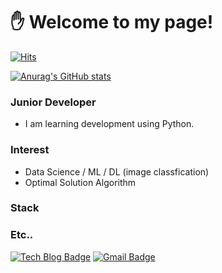# :hand:  Welcome to my page!

[![Hits](https://hits.seeyoufarm.com/api/count/incr/badge.svg?url=https%3A%2F%2Fgithub.com%2FSemibro&count_bg=%2379C83D&title_bg=%23555555&icon=&icon_color=%23E7E7E7&title=hits&edge_flat=false)](https://hits.seeyoufarm.com)

[![Anurag's GitHub stats](https://github-readme-stats.vercel.app/api?username=Semibro&show_icons=true&theme=dark)](https://github.com/anuraghazra/github-readme-stats)
### Junior Developer
  - I am learning development using Python.

### Interest
  - Data Science / ML / DL (image classfication)
  - Optimal Solution Algorithm

### Stack


### Etc..
[![Tech Blog Badge](http://img.shields.io/badge/-Tech%20blog-black?style=flat-square&logo=github&link=https://Semibro.github.io/)](https://Seminbro.github.io/)
[![Gmail Badge](https://img.shields.io/badge/Gmail-d14836?style=flat-square&logo=Gmail&logoColor=white&link=mailto:wnsgud6232@gmail.com)](mailto:wnsgud6232@gmail.com)
